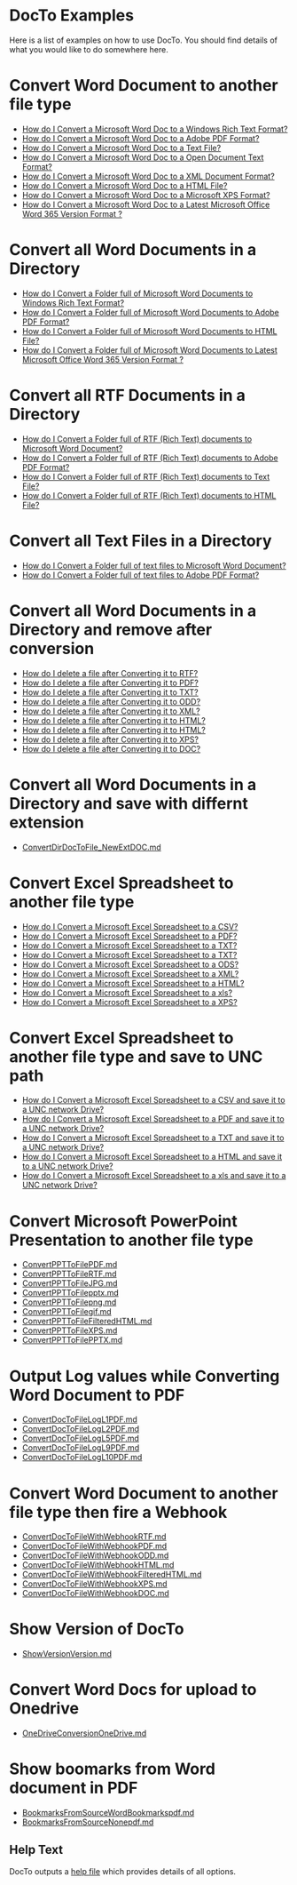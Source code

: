 DocTo Examples
==

Here is a list of examples on how to use DocTo.  You should find details of what you would like to do somewhere here.


Convert Word Document to another file type
==

 - [How do I Convert a Microsoft Word Doc to a Windows Rich Text Format?](ConvertDocToFileRTF.md)
 - [How do I Convert a Microsoft Word Doc to a Adobe PDF Format?](ConvertDocToFilePDF.md)
 - [How do I Convert a Microsoft Word Doc to a Text File?](ConvertDocToFileTXT.md)
 - [How do I Convert a Microsoft Word Doc to a Open Document Text Format?](ConvertDocToFileODD.md)
 - [How do I Convert a Microsoft Word Doc to a XML Document Format?](ConvertDocToFileXML.md)
 - [How do I Convert a Microsoft Word Doc to a HTML File?](ConvertDocToFileHTML.md)
 - [How do I Convert a Microsoft Word Doc to a Microsoft XPS Format?](ConvertDocToFileXPS.md)
 - [How do I Convert a Microsoft Word Doc to a Latest Microsoft Office Word 365 Version Format ?](ConvertDocToFileDOC.md)


Convert all Word Documents in a Directory
==

 - [How do I Convert a Folder full of Microsoft Word Documents to Windows Rich Text Format? ](ConvertDirDocToFileRTF.md)
 - [How do I Convert a Folder full of Microsoft Word Documents to Adobe PDF Format? ](ConvertDirDocToFilePDF.md)
 - [How do I Convert a Folder full of Microsoft Word Documents to HTML File? ](ConvertDirDocToFileHTML.md)
 - [How do I Convert a Folder full of Microsoft Word Documents to Latest Microsoft Office Word 365 Version Format ? ](ConvertDirDocToFileDOC.md)


Convert all RTF Documents in a Directory
==

 - [How do I Convert a Folder full of RTF (Rich Text) documents to Microsoft Word Document? ](ConvertDirRTFToFileDoc.md)
 - [How do I Convert a Folder full of RTF (Rich Text) documents to Adobe PDF Format? ](ConvertDirRTFToFilePDF.md)
 - [How do I Convert a Folder full of RTF (Rich Text) documents to Text File? ](ConvertDirRTFToFileTXT.md)
 - [How do I Convert a Folder full of RTF (Rich Text) documents to HTML File? ](ConvertDirRTFToFileHTML.md)


Convert all Text Files in a Directory
==

 - [How do I Convert a Folder full of text files to Microsoft Word Document? ](ConvertDirTXTToFileDoc.md)
 - [How do I Convert a Folder full of text files to Adobe PDF Format? ](ConvertDirTXTToFilePDF.md)


Convert all Word Documents in a Directory and remove after conversion
==

 - [How do I delete a file after Converting it to  RTF? ](ConvertDirToFileRemoveRTF.md)
 - [How do I delete a file after Converting it to  PDF? ](ConvertDirToFileRemovePDF.md)
 - [How do I delete a file after Converting it to  TXT? ](ConvertDirToFileRemoveTXT.md)
 - [How do I delete a file after Converting it to  ODD? ](ConvertDirToFileRemoveODD.md)
 - [How do I delete a file after Converting it to  XML? ](ConvertDirToFileRemoveXML.md)
 - [How do I delete a file after Converting it to  HTML? ](ConvertDirToFileRemoveHTML.md)
 - [How do I delete a file after Converting it to  HTML? ](ConvertDirToFileRemoveFilteredHTML.md)
 - [How do I delete a file after Converting it to  XPS? ](ConvertDirToFileRemoveXPS.md)
 - [How do I delete a file after Converting it to  DOC? ](ConvertDirToFileRemoveDOC.md)


Convert all Word Documents in a Directory and save with differnt extension
==

 - [ConvertDirDocToFile_NewExtDOC.md](ConvertDirDocToFile_NewExtDOC.md)


Convert Excel Spreadsheet to another file type
==

 - [How do I Convert a Microsoft Excel Spreadsheet to a CSV? ](ConvertXLSToFileCSV.md)
 - [How do I Convert a Microsoft Excel Spreadsheet to a PDF? ](ConvertXLSToFilePDF.md)
 - [How do I Convert a Microsoft Excel Spreadsheet to a TXT? ](ConvertXLSToFileTXT.md)
 - [How do I Convert a Microsoft Excel Spreadsheet to a TXT? ](ConvertXLSToFileUnicodeTXT.md)
 - [How do I Convert a Microsoft Excel Spreadsheet to a ODS? ](ConvertXLSToFileODS.md)
 - [How do I Convert a Microsoft Excel Spreadsheet to a XML? ](ConvertXLSToFileXML.md)
 - [How do I Convert a Microsoft Excel Spreadsheet to a HTML? ](ConvertXLSToFileHTML.md)
 - [How do I Convert a Microsoft Excel Spreadsheet to a xls? ](ConvertXLSToFile9795xls.md)
 - [How do I Convert a Microsoft Excel Spreadsheet to a XPS? ](ConvertXLSToFileXPS.md)


Convert Excel Spreadsheet to another file type and save to UNC path
==

 - [How do I Convert a Microsoft Excel Spreadsheet to a CSV and save it to a UNC network Drive? ](ConvertXLSToFileUNCCSV.md)
 - [How do I Convert a Microsoft Excel Spreadsheet to a PDF and save it to a UNC network Drive? ](ConvertXLSToFileUNCPDF.md)
 - [How do I Convert a Microsoft Excel Spreadsheet to a TXT and save it to a UNC network Drive? ](ConvertXLSToFileUNCTXT.md)
 - [How do I Convert a Microsoft Excel Spreadsheet to a HTML and save it to a UNC network Drive? ](ConvertXLSToFileUNCHTML.md)
 - [How do I Convert a Microsoft Excel Spreadsheet to a xls and save it to a UNC network Drive? ](ConvertXLSToFileUNC9795xls.md)


Convert Microsoft PowerPoint Presentation to another file type
==

 - [ConvertPPTToFilePDF.md](ConvertPPTToFilePDF.md)
 - [ConvertPPTToFileRTF.md](ConvertPPTToFileRTF.md)
 - [ConvertPPTToFileJPG.md](ConvertPPTToFileJPG.md)
 - [ConvertPPTToFilepptx.md](ConvertPPTToFilepptx.md)
 - [ConvertPPTToFilepng.md](ConvertPPTToFilepng.md)
 - [ConvertPPTToFilegif.md](ConvertPPTToFilegif.md)
 - [ConvertPPTToFileFilteredHTML.md](ConvertPPTToFileFilteredHTML.md)
 - [ConvertPPTToFileXPS.md](ConvertPPTToFileXPS.md)
 - [ConvertPPTToFilePPTX.md](ConvertPPTToFilePPTX.md)


Output Log values while Converting Word Document to PDF
==

 - [ConvertDocToFileLogL1PDF.md](ConvertDocToFileLogL1PDF.md)
 - [ConvertDocToFileLogL2PDF.md](ConvertDocToFileLogL2PDF.md)
 - [ConvertDocToFileLogL5PDF.md](ConvertDocToFileLogL5PDF.md)
 - [ConvertDocToFileLogL9PDF.md](ConvertDocToFileLogL9PDF.md)
 - [ConvertDocToFileLogL10PDF.md](ConvertDocToFileLogL10PDF.md)


Convert Word Document to another file type then fire a Webhook
==

 - [ConvertDocToFileWithWebhookRTF.md](ConvertDocToFileWithWebhookRTF.md)
 - [ConvertDocToFileWithWebhookPDF.md](ConvertDocToFileWithWebhookPDF.md)
 - [ConvertDocToFileWithWebhookODD.md](ConvertDocToFileWithWebhookODD.md)
 - [ConvertDocToFileWithWebhookHTML.md](ConvertDocToFileWithWebhookHTML.md)
 - [ConvertDocToFileWithWebhookFilteredHTML.md](ConvertDocToFileWithWebhookFilteredHTML.md)
 - [ConvertDocToFileWithWebhookXPS.md](ConvertDocToFileWithWebhookXPS.md)
 - [ConvertDocToFileWithWebhookDOC.md](ConvertDocToFileWithWebhookDOC.md)


Show Version of DocTo
==

 - [ShowVersionVersion.md](ShowVersionVersion.md)


Convert Word Docs for upload to Onedrive
==

 - [OneDriveConversionOneDrive.md](OneDriveConversionOneDrive.md)


Show boomarks from Word document in PDF
==

 - [BookmarksFromSourceWordBookmarkspdf.md](BookmarksFromSourceWordBookmarkspdf.md)
 - [BookmarksFromSourceNonepdf.md](BookmarksFromSourceNonepdf.md)


Help Text
--

DocTo outputs a [help file](HelpLog.md) which provides details of all options. 